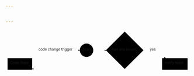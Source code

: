 ```yaml
---


---
```


<div class="mermaid"><svg xmlns="http://www.w3.org/2000/svg" id="mermaid-svg-IgVNsy0Ey2SWiJcF" width="100%" style="max-width: 727.4296875px;" viewBox="0 0 727.4296875 199.4296875"><g transform="translate(-12, -12)"><g class="output"><g class="clusters"></g><g class="edgePaths"><g class="edgePath" style="opacity: 1;"><path class="path" d="M117.109375,130.2492274291304L211.3125,94.21484375L305.515625,94.21484375" marker-end="url(#arrowhead463)" style="fill:none"></path><defs><marker id="arrowhead463" viewBox="0 0 10 10" refX="9" refY="5" markerUnits="strokeWidth" markerWidth="8" markerHeight="6" orient="auto"><path d="M 0 0 L 10 5 L 0 10 z" class="arrowheadPath" style="stroke-width: 1; stroke-dasharray: 1, 0;"></path></marker></defs></g><g class="edgePath" style="opacity: 1;"><path class="path" d="M644.2562781662434,171.822265625L593.8046875,203.4296875L482.88671875,203.4296875L383.671875,203.4296875L332.09375,203.4296875L211.3125,203.4296875L117.109375,167.3953038208696" marker-end="url(#arrowhead464)" style="fill:none"></path><defs><marker id="arrowhead464" viewBox="0 0 10 10" refX="9" refY="5" markerUnits="strokeWidth" markerWidth="8" markerHeight="6" orient="auto"><path d="M 0 0 L 10 5 L 0 10 z" class="arrowheadPath" style="stroke-width: 1; stroke-dasharray: 1, 0;"></path></marker></defs></g><g class="edgePath" style="opacity: 1;"><path class="path" d="M358.671875,94.21484375L383.671875,94.21484375L409.171875,94.71484375" marker-end="url(#arrowhead465)" style="fill:none"></path><defs><marker id="arrowhead465" viewBox="0 0 10 10" refX="9" refY="5" markerUnits="strokeWidth" markerWidth="8" markerHeight="6" orient="auto"><path d="M 0 0 L 10 5 L 0 10 z" class="arrowheadPath" style="stroke-width: 1; stroke-dasharray: 1, 0;"></path></marker></defs></g><g class="edgePath" style="opacity: 1;"><path class="path" d="M557.6015625,94.71484375L593.8046875,94.21484375L644.2562781662434,125.822265625" marker-end="url(#arrowhead466)" style="fill:none"></path><defs><marker id="arrowhead466" viewBox="0 0 10 10" refX="9" refY="5" markerUnits="strokeWidth" markerWidth="8" markerHeight="6" orient="auto"><path d="M 0 0 L 10 5 L 0 10 z" class="arrowheadPath" style="stroke-width: 1; stroke-dasharray: 1, 0;"></path></marker></defs></g></g><g class="edgeLabels"><g class="edgeLabel" transform="translate(211.3125,94.21484375)" style="opacity: 1;"><g transform="translate(-69.203125,-13)" class="label"><foreignObject width="138.40625" height="26"><div xmlns="http://www.w3.org/1999/xhtml" style="display: inline-block; white-space: nowrap;"><span class="edgeLabel">code change trigger</span></div></foreignObject></g></g><g class="edgeLabel" transform="" style="opacity: 1;"><g transform="translate(0,0)" class="label"><foreignObject width="0" height="0"><div xmlns="http://www.w3.org/1999/xhtml" style="display: inline-block; white-space: nowrap;"><span class="edgeLabel"></span></div></foreignObject></g></g><g class="edgeLabel" transform="" style="opacity: 1;"><g transform="translate(0,0)" class="label"><foreignObject width="0" height="0"><div xmlns="http://www.w3.org/1999/xhtml" style="display: inline-block; white-space: nowrap;"><span class="edgeLabel"></span></div></foreignObject></g></g><g class="edgeLabel" transform="translate(593.8046875,94.21484375)" style="opacity: 1;"><g transform="translate(-11.703125,-13)" class="label"><foreignObject width="23.40625" height="26"><div xmlns="http://www.w3.org/1999/xhtml" style="display: inline-block; white-space: nowrap;"><span class="edgeLabel">yes</span></div></foreignObject></g></g></g><g class="nodes"><g class="node" id="A" transform="translate(68.5546875,148.822265625)" style="opacity: 1;"><rect rx="0" ry="0" x="-48.5546875" y="-23" width="97.109375" height="46"></rect><g class="label" transform="translate(0,0)"><g transform="translate(-38.5546875,-13)"><foreignObject width="77.109375" height="26"><div xmlns="http://www.w3.org/1999/xhtml" style="display: inline-block; white-space: nowrap;">Code Repo</div></foreignObject></g></g></g><g class="node" id="B" transform="translate(332.09375,94.21484375)" style="opacity: 1;"><circle x="-26.578125" y="-23" r="26.578125"></circle><g class="label" transform="translate(0,0)"><g transform="translate(-16.578125,-13)"><foreignObject width="33.15625" height="26"><div xmlns="http://www.w3.org/1999/xhtml" style="display: inline-block; white-space: nowrap;">Scan</div></foreignObject></g></g></g><g class="node" id="C" transform="translate(680.96875,148.822265625)" style="opacity: 1;"><rect rx="0" ry="0" x="-50.4609375" y="-23" width="100.921875" height="46"></rect><g class="label" transform="translate(0,0)"><g transform="translate(-40.4609375,-13)"><foreignObject width="80.921875" height="26"><div xmlns="http://www.w3.org/1999/xhtml" style="display: inline-block; white-space: nowrap;">notify team</div></foreignObject></g></g></g><g class="node" id="D" transform="translate(482.88671875,94.21484375)" style="opacity: 1;"><polygon points="74.21484375,0 148.4296875,-74.21484375 74.21484375,-148.4296875 0,-74.21484375" rx="5" ry="5" transform="translate(-74.21484375,74.21484375)"></polygon><g class="label" transform="translate(0,0)"><g transform="translate(-49.4609375,-13)"><foreignObject width="98.921875" height="26"><div xmlns="http://www.w3.org/1999/xhtml" style="display: inline-block; white-space: nowrap;">has any issues</div></foreignObject></g></g></g></g></g></g></svg></div>

